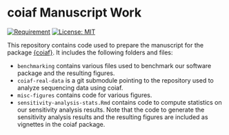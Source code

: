 
<!-- README.md is generated from README.Rmd. Please edit that file -->

# coiaf Manuscript Work

<!-- badges: start -->

[![Requirement](https://img.shields.io/badge/requirement-coiaf-green)](https://github.com/bailey-lab/coiaf)
[![License:
MIT](https://img.shields.io/badge/License-MIT-yellow.svg)](https://opensource.org/licenses/MIT)
<!-- badges: end -->

This repository contains code used to prepare the manuscript for the
package [{coiaf}](https://github.com/bailey-lab/coiaf). It includes the
following folders and files:

-   `benchmarking` contains various files used to benchmark our software
    package and the resulting figures.
-   `coiaf-real-data` is a git submodule pointing to the repository used
    to analyze sequencing data using coiaf.
-   `misc-figures` contains code for various figures.
-   `sensitivity-analysis-stats.Rmd` contains code to compute statistics
    on our sensitivity analysis results. Note that the code to generate
    the sensitivity analysis results and the resulting figures are
    included as vignettes in the coiaf package.
